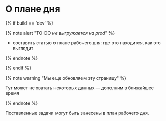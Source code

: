 # О плане дня

{% if build == 'dev' %}

{% note alert "TO-DO _не выгружается на prod_" %}

- составить статью о плане рабочего дня: где это находится, как это выглядит

{% endnote %}

{% endif %}

{% note warning "Мы еще обновляем эту страницу" %}

Тут может не хватать некоторых данных — дополним в ближайшее время

{% endnote %}

Поставленные задачи могут быть занесены в план рабочего дня.
